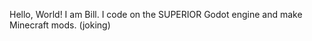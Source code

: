 Hello, World! I am Bill. I code on the SUPERIOR Godot engine and make Minecraft mods. (joking)

<!---
BILLTFI9/BILLTFI9 is a ✨ special ✨ repository because its `README.md` (this file) appears on your GitHub profile.
You can click the Preview link to take a look at your changes.
--->
